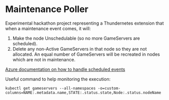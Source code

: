 # Maintenance Poller

Experimental hackathon project representing a Thundernetes extension that when a maintenance event comes, it will:  
1. Make the node Unschedulable (so no more GameServers are scheduled).  
2. Delete any non-Active GameServers in that node so they are not allocated. An equal number of GameServers will be recreated in nodes which are not in maintenance. 

[Azure documentation on how to handle scheduled events](https://learn.microsoft.com/en-us/azure/virtual-machines/linux/scheduled-events)

Useful command to help monitoring the execution:

```shell
kubectl get gameservers --all-namespaces -o=custom-columns=NAME:.metadata.name,STATE:.status.state,Node:.status.nodeName
```
